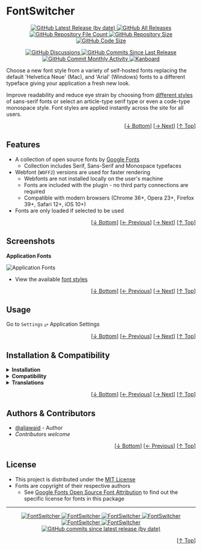 <h1 name="user-content-readme-top">FontSwitcher</h1>
<p align="center">
    <a href="https://github.com/aljawaid/FontSwitcher/releases">
        <img src="https://img.shields.io/github/v/release/aljawaid/FontSwitcher?style=for-the-badge&color=brightgreen" alt="GitHub Latest Release (by date)" title="GitHub Latest Release (by date)">
    </a>
    <a href="https://github.com/aljawaid/FontSwitcher/releases">
        <img src="https://img.shields.io/github/downloads/aljawaid/FontSwitcher/total?style=for-the-badge&color=orange" alt="GitHub All Releases" title="GitHub All Downloads">
    </a>
    <a href="https://github.com/aljawaid/FontSwitcher/releases">
        <img src="https://img.shields.io/github/directory-file-count/aljawaid/FontSwitcher?style=for-the-badge&color=orange" alt="GitHub Repository File Count" title="GitHub Repository File Count">
    </a>
    <a href="https://github.com/aljawaid/FontSwitcher/releases">
        <img src="https://img.shields.io/github/repo-size/aljawaid/FontSwitcher?style=for-the-badge&color=orange" alt="GitHub Repository Size" title="GitHub Repository Size">
    </a>
    <a href="https://github.com/aljawaid/FontSwitcher/releases">
        <img src="https://img.shields.io/github/languages/code-size/aljawaid/FontSwitcher?style=for-the-badge&color=orange" alt="GitHub Code Size" title="GitHub Code Size">
    </a>
</p>
<p align="center">
    <a href="https://github.com/aljawaid/FontSwitcher/discussions">
        <img src="https://img.shields.io/github/discussions/aljawaid/FontSwitcher?style=for-the-badge&color=blue" alt="GitHub Discussions" title="Read Discussions">
    </a>
    <a href="https://github.com/aljawaid/FontSwitcher/compare">
        <img src="https://img.shields.io/github/commits-since/aljawaid/FontSwitcher/latest?include_prereleases&style=for-the-badge&color=blue" alt="GitHub Commits Since Last Release" title="GitHub Commits Since Last Release">
    </a>
    <a href="https://github.com/aljawaid/FontSwitcher/compare">
        <img src="https://img.shields.io/github/commit-activity/m/aljawaid/FontSwitcher?style=for-the-badge&color=blue" alt="GitHub Commit Monthly Activity" title="GitHub Commit Monthly Activity">
    </a>
    <a href="https://github.com/kanboard/kanboard" title="Kanboard - Kanban Project Management Software">
        <img src="https://img.shields.io/badge/Plugin%20for-kanboard-D40000?style=for-the-badge&labelColor=000000" alt="Kanboard">
    </a>
</p>

Choose a new font style from a variety of self-hosted fonts replacing the default 'Helvetica Neue' (Mac), and 'Arial' (Windows) fonts to a different typeface giving your application a fresh new look.

Improve readability and reduce eye strain by choosing from [different styles](../master/all-fonts.md "View font styles") of sans-serif fonts or select an article-type serif type or even a code-type monospace style. Font styles are applied instantly across the site for all users.


<p align="right">[<a href="#user-content-readme-bottom">&#8595; Bottom</a>] [<a href="#screenshots">&#8594; Next</a>] [<a href="#user-content-readme-top">&#8593; Top</a>]</p>

## Features

- A collection of open source fonts by [Google Fonts](https://fonts.google.com "Google Fonts")
  - Collection includes Serif, Sans-Serif and Monospace typefaces
- Webfont (`WOFF2`) versions are used for faster rendering
  - Webfonts are not installed locally on the user's machine
  - Fonts are included with the plugin - no third party connections are required
  - Compatible with modern browsers (Chrome 36+, Opera 23+, Firefox 39+, Safari 12+, iOS 10+)
- Fonts are only loaded if selected to be used

<p align="right">[<a href="#user-content-readme-bottom">&#8595; Bottom</a>] [<a href="#features">&#8592; Previous</a>] [<a href="#usage">&#8594; Next</a>] [<a href="#user-content-readme-top">&#8593; Top</a>]</p>

## Screenshots

**Application Fonts**  

![Application Fonts](../master/screenshot-font-switcher.png)

- View the available [font styles](../master/all-fonts.md)


<p align="right">[<a href="#user-content-readme-bottom">&#8595; Bottom</a>] [<a href="#features">&#8592; Previous</a>] [<a href="#installation--compatibility">&#8594; Next</a>] [<a href="#user-content-readme-top">&#8593; Top</a>]</p>

## Usage

Go to `Settings` &#10562; Application Settings

<p align="right">[<a href="#user-content-readme-bottom">&#8595; Bottom</a>] [<a href="#screenshots">&#8592; Previous</a>] [<a href="#authors--contributors">&#8594; Next</a>] [<a href="#user-content-readme-top">&#8593; Top</a>]</p>

## Installation & Compatibility

<details>
    <summary><strong>Installation</strong></summary>

- Install via the **[Kanboard](https://github.com/kanboard/kanboard "Kanboard - Kanban Project Management Software") Plugin Directory** or see [INSTALL.md](../master/INSTALL.md)
- Read the full [**Changelog**](../master/changelog.md "See changes") to see the latest updates

</details>
<details>
    <summary><strong>Compatibility</strong></summary>

- Requires [Kanboard](https://github.com/kanboard/kanboard "Kanboard - Kanban Project Management Software") ≥`1.2.20`
- **Other Plugins & Action Plugins**
  - _No known issues_
  - - Compatible with [KanboardCSS](https://github.com/aljawaid/KanboardCSS), [EssentialTheme](https://codeberg.org/abu/EssentialTheme),
- **Core Files & Templates**
  - _No template overrides_
  - _No database changes_

</details>
<details>
    <summary><strong>Translations</strong></summary>

- _Starter template available_

</details>

<p align="right">[<a href="#user-content-readme-bottom">&#8595; Bottom</a>] [<a href="#usage">&#8592; Previous</a>] [<a href="#license">&#8594; Next</a>] [<a href="#user-content-readme-top">&#8593; Top</a>]</p>

## Authors & Contributors

- [@aljawaid](https://github.com/aljawaid) - Author
- _Contributors welcome_

<p align="right">[<a href="#user-content-readme-bottom">&#8595; Bottom</a>] [<a href="#installation--compatibility">&#8592; Previous</a>] [<a href="#user-content-readme-top">&#8593; Top</a>]</p>

## License

- This project is distributed under the [MIT License](../master/LICENSE "Read The MIT license")
- Fonts are copyright of their respective authors
  - See [Google Fonts Open Source Font Attribution](https://fonts.google.com/attribution) to find out the specific license for fonts in this package

---

<p align="center">
    <a href="https://github.com/aljawaid/FontSwitcher/stargazers" title="View Stargazers">
        <img src="https://img.shields.io/github/stars/aljawaid/FontSwitcher?logo=github&style=flat-square" alt="FontSwitcher">
    </a>
    <a href="https://github.com/aljawaid/FontSwitcher/forks" title="See Forks">
        <img src="https://img.shields.io/github/forks/aljawaid/FontSwitcher?logo=github&style=flat-square" alt="FontSwitcher">
    </a>
    <a href="https://github.com/aljawaid/FontSwitcher/blob/master/LICENSE" title="Read License">
        <img src="https://img.shields.io/github/license/aljawaid/FontSwitcher?style=flat-square" alt="FontSwitcher">
    </a>
    <a href="https://github.com/aljawaid/FontSwitcher/issues" title="Open Issues">
        <img src="https://img.shields.io/github/issues-raw/aljawaid/FontSwitcher?style=flat-square" alt="FontSwitcher">
    </a>
    <a href="https://github.com/aljawaid/FontSwitcher/issues?q=is%3Aissue+is%3Aclosed" title="Closed Issues">
        <img src="https://img.shields.io/github/issues-closed/aljawaid/FontSwitcher?style=flat-square" alt="FontSwitcher">
    </a>
    <a href="https://github.com/aljawaid/FontSwitcher/discussions" title="Read Discussions">
        <img src="https://img.shields.io/github/discussions/aljawaid/FontSwitcher?style=flat-square" alt="FontSwitcher">
    </a>
    <a href="https://github.com/aljawaid/FontSwitcher/compare/" title="Latest Commits">
        <img alt="GitHub commits since latest release (by date)" src="https://img.shields.io/github/commits-since/aljawaid/FontSwitcher/latest?style=flat-square">
    </a>
</p>
<p align="right">[<a href="#user-content-readme-top">&#8593; Top</a>]</p>
<a name="user-content-readme-bottom"></a>
